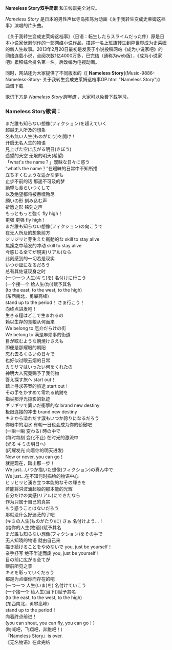 

**Nameless Story双手简谱** 和五线谱完全对应。

_Nameless Story_ 是日本的男性声优寺岛拓笃为动画《关于我转生变成史莱姆这档事》演唱的片头曲。

《关于我转生变成史莱姆这档事》（日语：転生したらスライムだった件）原是日本小说家伏濑创作的一部网络小说作品，描述一名上班族转生到异世界成为史莱姆的新人生故事。2013年2月20日最初是发表于小说投稿网站《成为小说家吧》的网络连载小说，点阅次数1亿4000万多，已完结（通称为web版），《成为小说家吧》累积综合排名第一名。后改编为电视动画。

同时，网站还为大家提供了不同版本的《[ **Nameless Story**](Music-9886-Nameless-Story-
关于我转生变成史莱姆这档事OP.html "Nameless Story")》曲谱下载

歌词下方是 _Nameless Story钢琴谱_ ，大家可以免费下载学习。

### Nameless Story歌词：

まだ誰も知らない想像(フィクション)を超えていく  
超越无人所及的想象  
名も無い人生(ものがたり)を開け！  
开启无名人生的物语  
見上げた空に広がる明日(きぼう)  
遥望的天空 无垠的明天(希望)  
「what's the name？」曖昧な日々に惑う  
“what’s the name？”在暧昧的日常中不知所措  
立ちすくむような遥かな夢も  
止步不前的话 那遥不可及的梦  
絶望も食らいつくして  
以及绝望都将被吞噬殆尽  
願いの形 刻み込む声  
祈愿之形 铭刻之声  
もっともっと強く fly high！  
更强 更强 fly high！  
まだ誰も知らない想像(フィクション)の向こうで  
在无人所及的想象前方  
ジリジリと芽生えた衝動的な skill to stay alive  
焦躁之中萌发的冲动 skill to stay alive  
今感じる全てが現実(リアル)なら  
此刻感到的一切若是现实  
いつか証になるだろう  
总有其佐证现身之时  
(一つ一つ 人生(キミ)を) 名付けに行こう  
(一个接一个 给人生(你))赋予其名  
(to the east, to the west, to the high)  
(东西南北，勇攀高峰)  
stand up to the period！ さぁ行こう！  
向终点进发吧！  
生きる糧はどこで生まれるの  
赖以生存的食粮从何而来  
We belong to 厄介だらけの街  
We belong to 满是麻烦事的街道  
目が眩むような朝焼けさえも  
即便是那耀眼的朝阳  
忘れ去るくらいの日々で  
也好似过眼云烟的日常  
カミサマはいったい何をくれたの  
神明大人究竟赐予了我何物  
答え探す旅へ start out！  
踏上寻求答案的旅途 start out！  
その手をかすめて零れる軌跡を  
指尖那浮光掠影的轨迹  
ギリギリで繋いだ衝撃的な brand new destiny  
极限连接的冲击 brand new destiny  
キミから溢れだす涙もいつか誇りになるだろう  
你眼中的泪水 有朝一日也会成为你的骄傲吧  
(一瞬一瞬 変わる) 時の中で  
(每时每刻 变化不止) 在时光的激流中  
(光る キミの明日へ)  
(闪耀发光 向着你的明天进发)  
Now or never, you can go！  
就是现在，踏出那一步！  
We just…いつか描いた想像(フィクション)の真ん中で  
We just…在不知何时描绘的物语中心  
ヒリヒリと湧き立つ本能的なその輝きを  
若能将洪波涌起般的那本能的光辉  
自分だけの実感(リアル)にできたなら  
作为只属于自己的真实  
もう惑うことはないだろう  
那就没什么好迷茫的了吧  
(キミの人生(ものがたり)に) さぁ 名付けよう…！  
(给你的人生(物语))赋予其名  
まだ誰も知らない想像(フィクション)をその手で  
无人知晓的物语 就由自己来  
描き続けることをやめないで you, just be yourself！  
亲手抒写 绝不半途而废 you, just be yourself！  
目の前に広がる全てが  
眼前所见之景  
キミを彩っていくだろう  
都是为点缀你而存在的吧  
(一つ一つ 人生(いま)を) 名付けていこう  
(一个接一个 给人生(当下))赋予其名  
(to the east, to the west, to the high)  
(东西南北，勇攀高峰)  
stand up to the period！  
向着终点前进！  
(you can shout, you can fly, you can go！)  
(呐喊吧，飞翔吧，奔跑吧！)  
『Nameless Story』is over.  
《无名物语》在此完结

